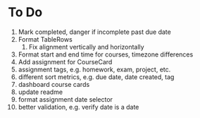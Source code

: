 # To Do

1. Mark completed, danger if incomplete past due date
2. Format TableRows
    1. Fix alignment vertically and horizontally
3. Format start and end time for courses, timezone differences
4. Add assignment for CourseCard
5. assignment tags, e.g. homework, exam, project, etc.
6. different sort metrics, e.g. due date, date created, tag
7. dashboard course cards
8. update readme
9. format assignment date selector 
10. better validation, e.g. verify date is a date
